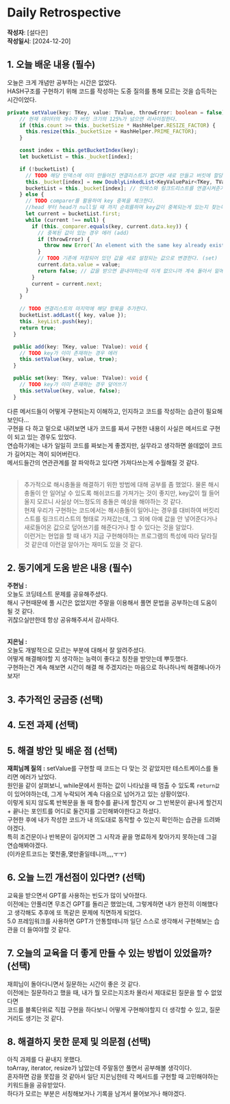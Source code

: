 # Daily Retrospective

**작성자**: [설다은]  
**작성일시**: [2024-12-20]

## 1. 오늘 배운 내용 (필수)

오늘은 크게 개념만 공부하는 시간은 없었다. <br>
HASH구조를 구현하기 위해 코드를 작성하는 도중 질의를 통해 모르는 것을 습득하는 시간이었다.

```ts
private setValue(key: TKey, value: TValue, throwError: boolean = false): boolean {
    // 현재 데이터의 개수가 버킷 크기의 125%가 넘으면 리사이징한다.
    if (this.count >= this._bucketSize * HashHelper.RESIZE_FACTOR) {
      this.resize(this._bucketSize + HashHelper.PRIME_FACTOR);
    }

    const index = this.getBucketIndex(key);
    let bucketList = this._bucket[index];

    if (!bucketList) {
      // TODO 해당 인덱스에 이미 만들어진 연결리스트가 없다면 새로 만들고 버킷에 할당한다.
      this._bucket[index] = new DoublyLinkedList<KeyValuePair<TKey, TValue>>(); // 인덱스 안에 링크드리스트를 만든거고
      bucketList = this._bucket[index]; // 인덱스와 링크드리스트를 연결시켜준거다.
    } else {
      // TODO comparer를 활용하여 key 중복을 체크한다.
      //head 부터 head가 null일 때 까지 순회를하며 key값이 중복되는게 있는지 찾는다.
      let current = bucketList.first;
      while (current !== null) {
        if (this._comparer.equals(key, current.data.key)) {
          // 중복된 값이 있는 경우 에러 (add)
          if (throwError) {
            throw new Error(`An element with the same key already exists in the Dictionary. key=${key}`);
          }
          // TODO 기존에 저장되어 있던 값을 새로 설정되는 값으로 변경한다. (set)
          current.data.value = value;
          return false; // 값을 받으면 끝내야하는데 이게 없으니까 계속 돌아서 밑에 addLast까지 갔던 것
        }
        current = current.next;
      }
    }

    // TODO 연결리스트의 마지막에 해당 항목을 추가한다.
    bucketList.addLast({ key, value });
    this._keyList.push(key);
    return true;
  }
```

```ts
  public add(key: TKey, value: TValue): void {
    // TODO key가 이미 존재하는 경우 에러
    this.setValue(key, value, true);
  }

  public set(key: TKey, value: TValue): void {
    // TODO key가 이미 존재하는 경우 덮어쓰기
    this.setValue(key, value, false);
  }
```

다른 메서드들이 어떻게 구현되는지 이해하고, 인지하고 코드를 작성하는 습관이 필요해보인다...<br>
구현을 다 하고 밑으로 내려보면 내가 코드를 짜서 구현한 내용이 사실은 메서드로 구현이 되고 있는 경우도 있었다.<br>
연습하기에는 내가 일일히 코드를 짜보는게 좋겠지만, 실무라고 생각하면 쓸데없이 코드가 길어지는 격이 되어버린다. <br>
메서드들간의 연관관계를 잘 파악하고 있다면 가져다쓰는게 수월해질 것 같다.<br><br>

> 추가적으로 해시충돌을 해결하기 위한 방법에 대해 공부를 좀 했었다. 물론 해시충돌이 안 일어날 수 있도록 해쉬코드를 가져가는 것이 좋지만, key값이 뭘 들어올지 모르니 사실상 어느정도의 충돌은 예상을 해야하는 것 같다.<br>
> 현재 우리가 구현하는 코드에서는 해시충돌이 일어나는 경우를 대비하여 버킷리스트를 링크드리스트의 형태로 가져갔는데, 그 외에 아예 값을 안 넣어준다거나 새로들어온 값으로 덮어쓰기를 해준다거나 할 수 있다는 것을 알았다.<br>
> 이런거는 현업을 할 때 내가 지금 구현해야하는 프로그램의 특성에 따라 달라질 것 같은데 이런걸 알아가는 재미도 있을 것 같다.

## 2. 동기에게 도움 받은 내용 (필수)

**주현님 :** <br>
오늘도 코딩테스트 문제를 공유해주셨다.<br>
해시 구현때문에 풀 시간은 없었지만 주말을 이용해서 풀면 문법을 공부하는데 도움이 될 것 같다.<br>
귀찮으실만한데 항상 공유해주셔서 감사하다.
<br><br>

**지은님 :** <br>
오늘도 개발적으로 모르는 부분에 대해서 잘 알려주셨다.<br>
어떻게 해결해야할 지 생각하는 능력이 좋다고 칭찬을 받앗는데 뿌듯했다.<br>
구현하는건 계속 해보면 시간이 해결 해 주겠지라는 마음으로 하나하나씩 해결해나아가보자!

## 3. 추가적인 궁금증 (선택)

## 4. 도전 과제 (선택)

## 5. 해결 방안 및 배운 점 (선택)

**재희님께 질의 :**
setValue를 구현할 때 코드는 다 맞는 것 같았지만 테스트케이스를 돌리면 에러가 났었다.<br>
원인을 같이 살펴보니, while문에서 원하는 값이 나타났을 때 멈출 수 있도록 `return값`이 있어야하는데,
그게 누락되어 계속 다음으로 넘어가고 있는 상황이었다.<br>
이렇게 되지 않도록 반복문을 돌 때 함수를 끝나게 할건지 or 그 반복문이 끝나게 할건지 + 끝나는 포인트를 어디로 둘건지를 고민해봐야한다고 하셨다.<br>
구현한 후에 내가 작성한 코드가 내 의도대로 동작할 수 있는지 확인하는 습관을 드려봐야겠다.<br>
특히 조건문이나 반복문이 길어지면 그 시작과 끝을 명료하게 찾아가지 못하는데 그걸 연습해봐야겠다.<br>
(이카운트코드는 몇천줄,몇만줄일테니까,,,,ㅜㅜ)

## 6. 오늘 느낀 개선점이 있다면? (선택)

교육을 받으면서 GPT를 사용하는 빈도가 많이 낮아졌다.<br>
이전에는 안풀리면 무조건 GPT를 돌리곤 했었는데, 그렇게하면 내가 완전히 이해했다고 생각해도 추후에 또 똑같은 문제에 직면하게 되었다.<br>
5.0 프레임워크를 사용하면 GPT가 안통할테니까 일단 스스로 생각해서 구현해보는 습관을 더 들여야할 것 같다.<br>

## 7. 오늘의 교육을 더 좋게 만들 수 있는 방법이 있었을까? (선택)

재희님이 돌아다니면서 질문하는 시간이 좋은 것 같다.<br>
이전에는 질문하라고 했을 때, 내가 뭘 모르는지조차 몰라서 제대로된 질문을 할 수 없었다면<br>
코드를 블록단위로 직접 구현을 하다보니 어떻게 구현해야할지 더 생각할 수 있고, 질문거리도 생기는 것 같다.

## 8. 해결하지 못한 문제 및 의문점 (선택)

아직 과제를 다 끝내지 못했다.<br>
toArray, iterator, resize가 남았는데 주말동안 풀면서 공부해볼 생각이다.<br>
혼자하면 감을 못잡을 것 같아서 일단 지은님한테 각 메서드를 구현할 때 고민해야하는 키워드들을 공유받았다.<br>
하다가 모르는 부분은 서칭해보거나 기록을 남겨서 물어보거나 해야겠다.

```

```

